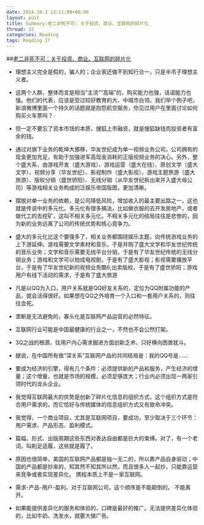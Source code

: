 ```yaml
---
date: 2014-10-3 12:11:00+00:00
layout: post
title: Summary:老二非死不可: 关于投资、商业、互联网的碎片化
thread: 33
categories: Reading
tags: Reading IT
---
```


##[老二非死不可：关于投资、商业、互联网的碎片化](http://www.duokan.com/book/43384)

- 理想主义完全是假的，骗人的；企业家还做不到知行合一，只是半吊子理想主义者。

- 这两个人群，整体而言是相当“主流”“高端”的，购买能力也强，话语能力也强。他们的代表，应该是受过较好教育的大、中城市白领。我们举个例子吧，新浪微博里面一个持久的话题就是抱怨航空服务，你见过用户在里面讨论如何购买火车票吗？

- 但一定不要忘了资本市场的本质，搜狐上市融资，就是搜狐缺钱而投资者有富余的钱。

- 通过对旗下业务的乾坤大挪移，华友世纪成为单一视频业务公司，公司拥有的现金更加充足，有助于加强进军高现金消耗的正版视频业务的决心。另外，整个盛大系，由游戏开发（盛大游戏）、游戏运营（盛大在线）、原创文学（盛大文学）、视频分享（华友世纪）、影视制作（盛大影视）、游戏主题旅游（盛大旅游）、版权分销（盛世骄阳）、无线分销（从华友世纪拆出来并入盛大母公司）等游戏相关业务构成的泛娱乐帝国版图，更加清晰。

- 摆脱对单一业务的依赖，是公司降低风险，增加收入的最主要出路之一，这也就是传说中的多元化。多元化有很多搞法，比如做衣服的去开发房地产，或者做代工的去挖矿，这叫不相关多元化。不相关多元化的结局往往是悲惨的，因为新的业务远离了公司的传统优势和核心竞争力。

- 盛大的多元化比这个要强多了，相关业务都围绕娱乐主题，向传统游戏业务的上下游延伸。游戏需要文学素材和音乐，于是并购了盛大文学和华友世纪传统的音乐业务；文学和音乐需要无线平台分销，于是有了华友世纪传统的无线分销业务；游戏和文学可以拍成电视剧，于是有了盛大影视；影视需要播放平台，于是有了华友世纪新的视频业务酷6;出卖版权，于是有了盛世骄阳；游戏用户有线下活动的需求，于是有了盛大旅游

- 凡是以QQ为入口，用户关系就是QQ好友关系的，定位为QQ附属功能的产品，就会活得很好。如果想在QQ之外培育一个入口和一套用户关系的，则往往会死。

- 垄断是无法避免的，寡头化是互联网产品运营的必然特征。

- 互联网行业可能是中国最健康的行业之一，不然也不会公然打架。

- 3Q之战的根源，往用户内心需求掘进方面创新乏术，只好横向困兽犹斗。

- 据说，在中国所有做“深关系”互联网产品的共同结局是：我的QQ号是……

- 要成为经济的引擎，得有几个条件：必须提供新的产品和服务，产生经济的增量；这个增量，也就是市场的规模，必须足够庞大；行业内必须出现一两家引领时代的龙头企业。

- 我觉得互联网最大的优势是创新了碎片化信息的组织方式，这个组织方式是符合用户需求的，而它恰好与传统媒体的信息组织方式又有致命冲突。

- 我觉得，一个商业项目，尤其是互联网项目，要成功，至少取决于三个环节：用户需求、产品形态、盈利模式。

- 篇幅、形式、出版周期这些东西对表达自由都是巨大的束缚。对了，有一个老词，叫削足适履，这些就是履了。

- 原因也很简单，美国的互联网产品都是独一无二的，所以靠产品自身驱动；中国的产品都是抄来的，知其然不知其所以然，而且很多人一起抄，只能靠运营来竞争或者实现差异化。 携程本质上不是一家互联网。

- 需求-产品-用户-盈利。对于互联网公司，这个顺序是不能颠倒的。 不能离开。

- 如果能提供差异化的服务和体验的，口碑是最好的推广。无法提供差异化体验的，比如牛奶、洗发水，就要大做广告。
